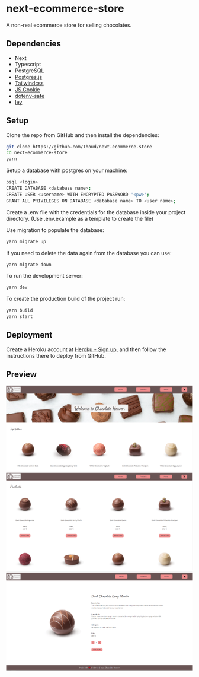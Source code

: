 # next-ecommerce-store

A non-real ecommerce store for selling chocolates.

## Dependencies

- Next
- Typescript
- PostgreSQL
- [Postgres.js](https://github.com/porsager/postgres)
- [Tailwindcss](https://tailwindcss.com/)
- [JS Cookie](https://github.com/js-cookie/js-cookie)
- [dotenv-safe](https://github.com/rolodato/dotenv-safe)
- [ley](https://github.com/lukeed/ley)

## Setup

Clone the repo from GitHub and then install the dependencies:

```sh
git clone https://github.com/Thoud/next-ecommerce-store
cd next-ecommerce-store
yarn
```

Setup a database with postgres on your machine:

```sh
psql <login>
CREATE DATABASE <database name>;
CREATE USER <username> WITH ENCRYPTED PASSWORD '<pw>';
GRANT ALL PRIVILEGES ON DATABASE <database name> TO <user name>;
```

Create a .env file with the credentials for the database inside your project directory.
(Use .env.example as a template to create the file)

Use migration to populate the database:

```sh
yarn migrate up
```

If you need to delete the data again from the database you can use:

```sh
yarn migrate down
```

To run the development server:

```sh
yarn dev
```

To create the production build of the project run:

```sh
yarn build
yarn start
```

## Deployment

Create a Heroku account at [Heroku - Sign up](https://signup.heroku.com/), and then follow the instructions there to deploy from GitHub.

## Preview

![Preview of Homepage](/public/home.png 'Preview of Homepage')
![Preview of the products page](/public/products.png 'Preview of the products page')
![Preview of a single product](/public/product.png 'Preview of a single product')
